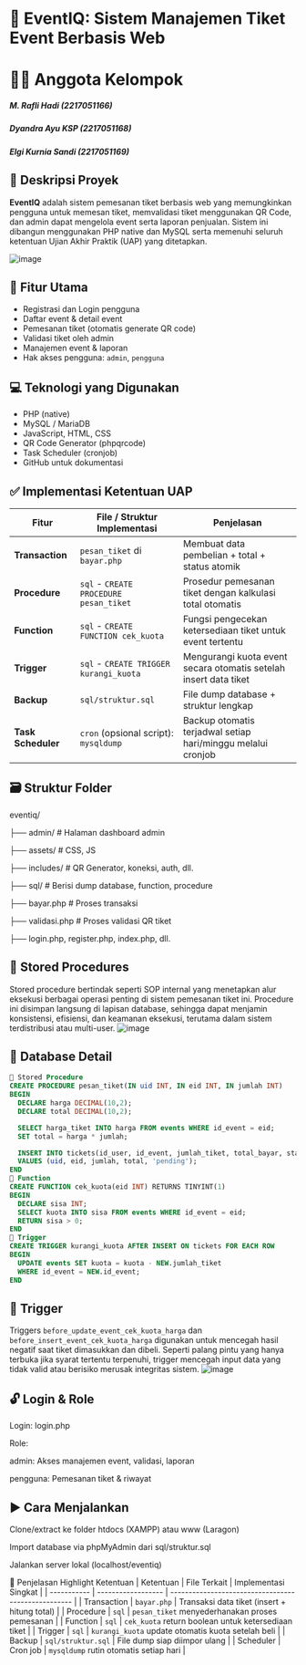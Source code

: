 # 🎫 EventIQ: Sistem Manajemen Tiket Event Berbasis Web

# 👨‍💻 Anggota Kelompok
##### M. Rafli Hadi (2217051166)
##### Dyandra Ayu KSP (2217051168)
##### Elgi Kurnia Sandi (2217051169)

## 🧾 Deskripsi Proyek
**EventIQ** adalah sistem pemesanan tiket berbasis web yang memungkinkan pengguna untuk memesan tiket, memvalidasi tiket menggunakan QR Code, dan admin dapat mengelola event serta laporan penjualan. Sistem ini dibangun menggunakan PHP native dan MySQL serta memenuhi seluruh ketentuan Ujian Akhir Praktik (UAP) yang ditetapkan.

![image](https://github.com/user-attachments/assets/61b8fa85-0d6d-4b6d-b181-fc2b48cc1734)

## 🔐 Fitur Utama
- Registrasi dan Login pengguna
- Daftar event & detail event
- Pemesanan tiket (otomatis generate QR code)
- Validasi tiket oleh admin
- Manajemen event & laporan
- Hak akses pengguna: `admin`, `pengguna`

## 💻 Teknologi yang Digunakan
- PHP (native)
- MySQL / MariaDB
- JavaScript, HTML, CSS
- QR Code Generator (phpqrcode)
- Task Scheduler (cronjob)
- GitHub untuk dokumentasi

## ✅ Implementasi Ketentuan UAP

| Fitur               | File / Struktur Implementasi               | Penjelasan                                                                 |
|---------------------|---------------------------------------------|----------------------------------------------------------------------------|
| **Transaction**     | `pesan_tiket` di `bayar.php`                | Membuat data pembelian + total + status atomik                            |
| **Procedure**       | `sql` - `CREATE PROCEDURE pesan_tiket`     | Prosedur pemesanan tiket dengan kalkulasi total otomatis                   |
| **Function**        | `sql` - `CREATE FUNCTION cek_kuota`        | Fungsi pengecekan ketersediaan tiket untuk event tertentu                  |
| **Trigger**         | `sql` - `CREATE TRIGGER kurangi_kuota`     | Mengurangi kuota event secara otomatis setelah insert data tiket           |
| **Backup**          | `sql/struktur.sql`                         | File dump database + struktur lengkap                                      |
| **Task Scheduler**  | `cron` (opsional script): `mysqldump`      | Backup otomatis terjadwal setiap hari/minggu melalui cronjob              |

## 🗃️ Struktur Folder

eventiq/

├── admin/ # Halaman dashboard admin

├── assets/ # CSS, JS

├── includes/ # QR Generator, koneksi, auth, dll.

├── sql/ # Berisi dump database, function, procedure

├── bayar.php # Proses transaksi

├── validasi.php # Proses validasi QR tiket

├── login.php, register.php, index.php, dll.

## 🧠 Stored Procedures
Stored procedure bertindak seperti SOP internal yang menetapkan alur eksekusi berbagai operasi penting di sistem pemesanan tiket ini. Procedure ini disimpan langsung di lapisan database, sehingga dapat menjamin konsistensi, efisiensi, dan keamanan eksekusi, terutama dalam sistem terdistribusi atau multi-user.
![image](https://github.com/user-attachments/assets/0ee0dfa1-fee2-48b4-9461-4eb958f551f9)


## 🧠 Database Detail

```sql
🔁 Stored Procedure
CREATE PROCEDURE pesan_tiket(IN uid INT, IN eid INT, IN jumlah INT)
BEGIN
  DECLARE harga DECIMAL(10,2);
  DECLARE total DECIMAL(10,2);

  SELECT harga_tiket INTO harga FROM events WHERE id_event = eid;
  SET total = harga * jumlah;

  INSERT INTO tickets(id_user, id_event, jumlah_tiket, total_bayar, status)
  VALUES (uid, eid, jumlah, total, 'pending');
END
🧮 Function
CREATE FUNCTION cek_kuota(eid INT) RETURNS TINYINT(1)
BEGIN
  DECLARE sisa INT;
  SELECT kuota INTO sisa FROM events WHERE id_event = eid;
  RETURN sisa > 0;
END
🔂 Trigger
CREATE TRIGGER kurangi_kuota AFTER INSERT ON tickets FOR EACH ROW
BEGIN
  UPDATE events SET kuota = kuota - NEW.jumlah_tiket
  WHERE id_event = NEW.id_event;
END
```
## 🚨 Trigger

Triggers `before_update_event_cek_kuota_harga` dan `before_insert_event_cek_kuota_harga` digunakan untuk mencegah hasil negatif saat tiket dimasukkan dan dibeli. Seperti palang pintu yang hanya terbuka jika syarat tertentu terpenuhi, trigger mencegah input data yang tidak valid atau berisiko merusak integritas sistem.
![image](https://github.com/user-attachments/assets/c8283608-b4bc-4b83-911a-5bf30efdda74)

## 🔓 Login & Role
Login: login.php

Role:

admin: Akses manajemen event, validasi, laporan

pengguna: Pemesanan tiket & riwayat

## ▶️ Cara Menjalankan
Clone/extract ke folder htdocs (XAMPP) atau www (Laragon)

Import database via phpMyAdmin dari sql/struktur.sql

Jalankan server lokal (localhost/eventiq)

📍 Penjelasan Highlight Ketentuan
| Ketentuan   | File Terkait       | Implementasi Singkat                                |
| ----------- | ------------------ | --------------------------------------------------- |
| Transaction | `bayar.php`        | Transaksi data tiket (insert + hitung total)        |
| Procedure   | `sql`              | `pesan_tiket` menyederhanakan proses pemesanan      |
| Function    | `sql`              | `cek_kuota` return boolean untuk ketersediaan tiket |
| Trigger     | `sql`              | `kurangi_kuota` update otomatis kuota setelah beli  |
| Backup      | `sql/struktur.sql` | File dump siap diimpor ulang                        |
| Scheduler   | Cron job           | `mysqldump` rutin otomatis setiap hari              |

